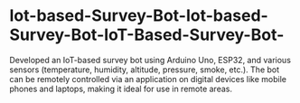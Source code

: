 # Iot-based-Survey-Bot-Iot-based-Survey-Bot-IoT-Based-Survey-Bot-
Developed an IoT-based survey bot using Arduino Uno, ESP32, and various sensors (temperature, humidity, altitude, pressure, smoke, etc.). The bot can be remotely controlled via an application on digital devices like mobile phones and laptops, making it ideal for use in remote areas.

